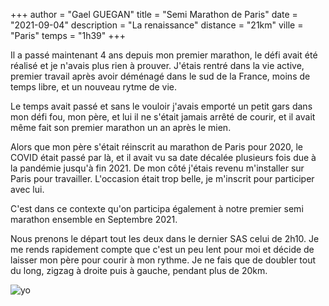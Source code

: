 +++
author = "Gael GUEGAN"
title = "Semi Marathon de Paris"
date = "2021-09-04"
description = "La renaissance"
distance = "21km"
ville = "Paris"
temps = "1h39"
+++

Il a passé maintenant 4 ans depuis mon premier marathon, le défi avait été réalisé et je n'avais plus rien à prouver. J'étais rentré dans la vie active, premier travail après avoir déménagé dans le sud de la France, moins de temps libre, et un nouveau rytme de vie.

Le temps avait passé et sans le vouloir j'avais emporté un petit gars dans mon défi fou, mon père, et lui il ne s'était jamais arrêté de courir, et il avait même fait son premier marathon un an après le mien.

Alors que mon père s'était réinscrit au marathon de Paris pour 2020, le COVID était passé par là, et il avait vu sa date décalée plusieurs fois due à la pandémie jusqu'à fin 2021. De mon côté j'étais revenu m'installer sur Paris pour travailler. L'occasion était trop belle, je m'inscrit pour participer avec lui.

C'est dans ce contexte qu'on participa également à notre premier semi marathon ensemble en Septembre 2021.

Nous prenons le départ tout les deux dans le dernier SAS celui de 2h10. Je me rends rapidement compte que c'est un peu lent pour moi et décide de laisser mon père pour courir à mon rythme. Je ne fais que de doubler tout du long, zigzag à droite puis à gauche, pendant plus de 20km.

![yo](/2021_semi_paris.jpg)
